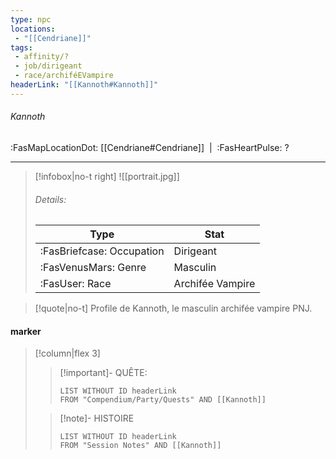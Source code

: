 ```yaml
---
type: npc
locations:
 - "[[Cendriane]]"
tags:
 - affinity/?
 - job/dirigeant
 - race/archiféEVampire
headerLink: "[[Kannoth#Kannoth]]"
---
```

###### Kannoth
<span class="sub2">:FasMapLocationDot: [[Cendriane#Cendriane]]&nbsp;&nbsp;|&nbsp;&nbsp;:FasHeartPulse: ? </span>
___

> [!infobox|no-t right]
> ![[portrait.jpg]]
> ###### Details:
> | Type | Stat |
> | ---- | ---- |
> | :FasBriefcase: Occupation |  Dirigeant |
> | :FasVenusMars: Genre | Masculin |
> | :FasUser: Race | Archifée Vampire |
<span class="clearfix"></span>

> [!quote|no-t]
>Profile de Kannoth, le masculin archifée vampire PNJ.
#### marker
> [!column|flex 3]
>> [!important]- QUÊTE:
>>```dataview
>>LIST WITHOUT ID headerLink
>>FROM "Compendium/Party/Quests" AND [[Kannoth]]
>
>>[!note]- HISTOIRE
>>```dataview
>>LIST WITHOUT ID headerLink
>>FROM "Session Notes" AND [[Kannoth]]
